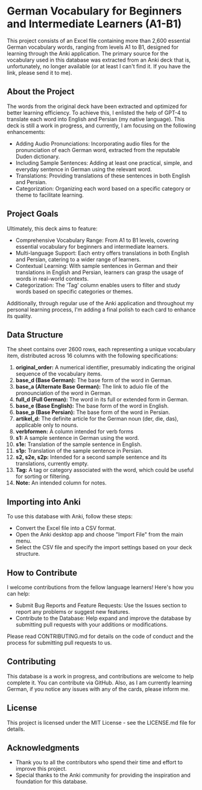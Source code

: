 # German Vocabulary for Beginners and Intermediate Learners (A1-B1)
This project consists of an Excel file containing more than 2,600 essential German vocabulary words, ranging from levels A1 to B1, designed for learning through the Anki application. The primary source for the vocabulary used in this database was extracted from an Anki deck that is, unfortunately, no longer available (or at least I can't find it. If you have the link, please send it to me).

## About the Project

The words from the original deck have been extracted and optimized for better learning efficiency. To achieve this, I enlisted the help of GPT-4 to translate each word into English and Persian (my native language). This deck is still a work in progress, and currently, I am focusing on the following enhancements:

- Adding Audio Pronunciations: Incorporating audio files for the pronunciation of each German word, extracted from the reputable Duden dictionary.
- Including Sample Sentences: Adding at least one practical, simple, and everyday sentence in German using the relevant word.
- Translations: Providing translations of these sentences in both English and Persian.
- Categorization: Organizing each word based on a specific category or theme to facilitate learning.

## Project Goals

Ultimately, this deck aims to feature:

- Comprehensive Vocabulary Range: From A1 to B1 levels, covering essential vocabulary for beginners and intermediate learners.
- Multi-language Support: Each entry offers translations in both English and Persian, catering to a wider range of learners.
- Contextual Learning: With sample sentences in German and their translations in English and Persian, learners can grasp the usage of words in real-world contexts.
- Categorization: The 'Tag' column enables users to filter and study words based on specific categories or themes.

Additionally, through regular use of the Anki application and throughout my personal learning process, I'm adding a final polish to each card to enhance its quality.

## Data Structure

The sheet contains over 2600 rows, each representing a unique vocabulary item, distributed across 16 columns with the following specifications:

1. __original_order:__ A numerical identifier, presumably indicating the original sequence of the vocabulary items. 
2. __base_d (Base German):__ The base form of the word in German.
3. __base_a (Alternate Base German):__ The link to aduio file of the pronounciation of the word in German.
4. __full_d (Full German):__ The word in its full or extended form in German.
5. __base_e (Base English):__ The base form of the word in English.
6. __base_p (Base Persian):__ The base form of the word in Persian. 
7. __artikel_d:__ The definite article for the German noun (der, die, das), applicable only to nouns. 
8. __verbformen:__ A column intended for verb forms
9. __s1:__ A sample sentence in German using the word.
10. __s1e:__ Translation of the sample sentence in English.
11. __s1p:__ Translation of the sample sentence in Persian.
12. __s2, s2e, s2p:__ Intended for a second sample sentence and its translations, currently empty.
13. __Tag:__ A tag or category associated with the word, which could be useful for sorting or filtering.
14. __Note:__ An intended column for notes.

## Importing into Anki

To use this database with Anki, follow these steps:

- Convert the Excel file into a CSV format.
- Open the Anki desktop app and choose "Import File" from the main menu.
- Select the CSV file and specify the import settings based on your deck structure.

## How to Contribute

I welcome contributions from the fellow language learners! Here's how you can help:

- Submit Bug Reports and Feature Requests: Use the Issues section to report any problems or suggest new features.
- Contribute to the Database: Help expand and improve the database by submitting pull requests with your additions or modifications.

Please read CONTRIBUTING.md for details on the code of conduct and the process for submitting pull requests to us.

## Contributing

This database is a work in progress, and contributions are welcome to help complete it. You can contribute via GitHub. Also, as I am currently learning German, if you notice any issues with any of the cards, please inform me.

## License

This project is licensed under the MIT License - see the LICENSE.md file for details.

## Acknowledgments

- Thank you to all the contributors who spend their time and effort to improve this project.
- Special thanks to the Anki community for providing the inspiration and foundation for this database.

